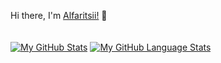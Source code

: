 Hi there, I'm [Alfaritsii!](https://github.com/alfaritsii) 👋
<br />
<br />
<br />
[![My GitHub Stats](https://github-readme-stats.vercel.app/api/?username=alfaritsii&count_private=true&theme=tokyonight&showicons=true)]()
[![My GitHub Language Stats](https://github-readme-stats.vercel.app/api/top-langs/?username=alfaritsii&langs_count=5&theme=tokyonight)]()
<!--
**alfaritsii/alfaritsii** is a ✨ _special_ ✨ repository because its `README.md` (this file) appears on your GitHub profile.

Here are some ideas to get you started:

- 🔭 I’m currently working on ...
- 🌱 I’m currently learning ...
- 👯 I’m looking to collaborate on ...
- 🤔 I’m looking for help with ...
- 💬 Ask me about ...
- 📫 How to reach me: ...
- 😄 Pronouns: ...
- ⚡ Fun fact: ...
-->
